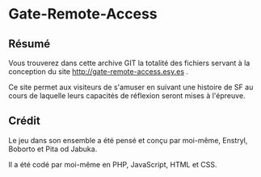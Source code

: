 # Gate-Remote-Access




## Résumé


Vous trouverez dans cette archive GIT la totalité des fichiers servant à la conception du site http://gate-remote-access.esy.es .

Ce site permet aux visiteurs de s'amuser en suivant une histoire de SF au cours de laquelle leurs capacités de réflexion seront mises à l'épreuve.


## Crédit


Le jeu dans son ensemble a été pensé et conçu par moi-même, Enstryl, Boborto et Pita od Jabuka.

Il a été codé par moi-même en PHP, JavaScript, HTML et CSS.

